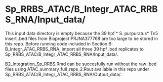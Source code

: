 # Sp_RRBS_ATAC/B_Integr_ATAC_RRBS_RNA/Input_data/

This input data directory is empty because the 39 hpf * S. purpuratus* Tn5 insert .bed files from Bioproject PRJNA377768 are too large to be stored in this repo. Before running code included in Section B: B_Integr_ATAC_RRBS_RNA, import all three 39 hpf .bed replicates to Sp_RRBS_ATAC/B_Integr_ATAC_RRBS_RNA/Input_data/.

B2_Integration_Sp_RRBS.Rmd can be succesfully run without the raw .bed files using ATAC_summary_full_reps_2.Rout available in this repo under Sp_RRBS_ATAC/B_Integr_ATAC_RRBS_RNA/Output_data/.
